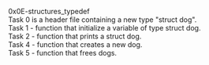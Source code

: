 0x0E-structures_typedef <br>
Task 0 is a header file containing a new type "struct dog".<br>
Task 1 - function that initialize a variable of type struct dog.<br>
Task 2 - function that prints a struct dog.<br>
Task 4 - function that creates a new dog.<br>
Task 5 - function that frees dogs.<br>

